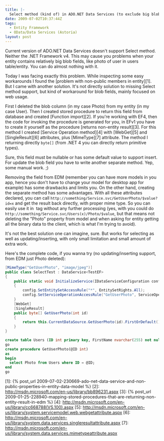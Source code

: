 ```yaml
---
title: |-
  Select method (kind of) in ADO.NET Data Services (to exclude big blob fields)
date: 2009-07-02T10:37:44Z
tags:
  - Entity Framework
  - OData/Data Services (Astoria)
layout: post
---
```

Current version of ADO.NET Data Services doesn't support Select method. Neither the .NET Framework v4. This may cause you problems when your entity contains relatively big blob fields, like photo of user in users table/entity. You can do almost nothing with it.

Today I was facing exactly this problem. While inspecting some easy workarounds I found the [problem with non-public members in entity][1]. But I came with another solution. It's not directly solution to missing Select method support, but kind of workaround for blob fields, mainly focused on web usage.

First I deleted the blob column (in my case Photo) from my entity (in my case User). Then I created stored procedure to return this field from database and created [Function import][2]. If you're working with EF4, then the code for invoking the procedure is generated for you, in EFv1 you have to create it yourself as the procedure [returns non-entity result][3]. For this method I created [Service Operation method][4] with [WebGet][5] and [SingleResult][6] attributes, plus [MimeType][7] attribute. The method I returning directly `byte[]` (from .NET 4 you can directly return primitive types).

Sure, this field must be nullable or has some default value to support insert. For update the blob field you have to write another separate method. Yep, some manual work. ;)

Removing the field from EDM (remember you can have more models in you app, hence you don't have to change your model for desktop app for example) has some drawbacks and limits you. On the other hand, creating the separate method has some advantages. With all these attributes declared, you can call `http://something/Service.svc/GetUserPhoto/$value?id=x` and get the result back directly, with proper mime type. So you can easily use it in <img /> tag without any further processing (yes, with you could do `http://something/Service.svc/Users(x)/Photo/$value`, but that means not deleting the "Photo" property from model and when asking for entity getting all the binary data to the client, which is what I'm trying to avoid).

It's not the best solution one can imagine, sure. But works for selecting as well as updating/inserting, with only small limitation and small amount of extra work.

Here's the complete code, if you wanna try (no updating/inserting support, from EDM just Photo deleted):

```csharp
[MimeType("GetUserPhoto", "image/jpeg")]
public class SelectTest : DataService<TestEF>
{
	public static void InitializeService(IDataServiceConfiguration config)
	{
		config.SetEntitySetAccessRule("*", EntitySetRights.All);
		config.SetServiceOperationAccessRule("GetUserPhoto", ServiceOperationRights.All);
	}
	[WebGet]
	[SingleResult]
	public byte[] GetUserPhoto(int id)
	{
		return this.CurrentDataSource.GetUserPhoto(id).FirstOrDefault();
	}
}
```

```sql
create table Users (ID int primary key, FirstName nvarchar(255) not null, LastName nvarchar(255) not null, Photo varbinary(max));
go
create procedure GetUserPhoto(@ID int)
as
begin
  select Photo from Users where ID = @ID;
end
go
```

[1]: {% post_url 2009-07-02-230669-ado-net-data-service-and-non-public-properties-in-entity-data-model %}
[2]: http://msdn.microsoft.com/en-us/library/bb896231.aspx
[3]: {% post_url 2009-01-25-228940-mapping-stored-procedures-that-are-returning-non-entity-result-in-edm %}
[4]: http://msdn.microsoft.com/en-us/library/cc668788(VS.100).aspx
[5]: http://msdn.microsoft.com/en-us/library/system.servicemodel.web.webgetattribute.aspx
[6]: http://msdn.microsoft.com/en-us/library/system.data.services.singleresultattribute.aspx
[7]: http://msdn.microsoft.com/en-us/library/system.data.services.mimetypeattribute.aspx